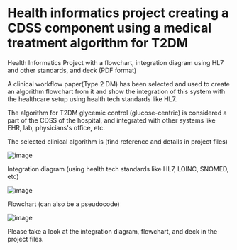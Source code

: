 # Health informatics project creating a CDSS component using a medical treatment algorithm for T2DM
Health Informatics Project with a flowchart, integration diagram using HL7 and other standards, and deck (PDF format)

A clinical workflow paper(Type 2 DM) has been selected and used to create an algorithm flowchart from it and show the integration of this system with the healthcare setup using health tech standards like HL7.

The algorithm for T2DM glycemic control (glucose-centric) is considered a part of the CDSS of the hospital, and integrated with other systems like EHR, lab, physicians's office, etc.

The selected clinical algorithm is (find reference and details in project files)

![image](https://github.com/user-attachments/assets/888615ee-5bb9-4032-918d-151365d80159)

Integration diagram (using health tech standards like HL7, LOINC, SNOMED, etc)

![image](https://github.com/user-attachments/assets/bdd371e6-a391-40f7-a81a-0f9d835ed3fc)


Flowchart (can also be a pseudocode)

![image](https://github.com/user-attachments/assets/83aec2c4-6239-4e99-9b4d-c203bd91c610)


Please take a look at the integration diagram, flowchart, and deck in the project files.

